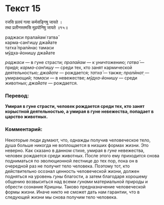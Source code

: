 # Текст 15

रजसि प्रलयं गत्वा कर्मसङ्गिषु जायते ।  
तथा प्रलीनस्तमसि मूढयोनिषु जायते ॥१५॥

раджаси пралайам̇ гатва̄  
карма-сан̇гишу джа̄йате  
татха̄ пралӣнас тамаси  
мӯд̣ха-йонишу джа̄йате

_раджаси_ — в гуне страсти; _пралайам_ — к уничтожению; _гатва̄_ — придя; _карма-сан̇гишу_ — среди тех, кто занят кармической деятельностью; _джа̄йате_ — рождается; _татха̄_ — также; _пралӣнат̣_ — умирающий; _тамаси_ — в невежестве; _мӯд̣ха-йонишу_ — среди животных; _джа̄йате_ — рождается.

### Перевод:

**Умирая в гуне страсти, человек рождается среди тех, кто занят корыстной деятельностью, а умирая в гуне невежества, попадает в царство животных.**

### Комментарий:

Некоторые люди думают, что, однажды получив человеческое тело, душа больше никогда не воплощается в низших формах жизни. Это неверно. Как сказано в данном стихе, умирая в _гуне_ невежества, человек рождается среди животных. После этого ему приходится снова подниматься по эволюционной лестнице до тех пор, пока он в очередной раз не получит тело человека. Поэтому тот, кто действительно осознал ценность человеческой жизни, должен подняться на уровень _гуны_ благости, а затем благодаря хорошему общению возвыситься над всеми _гунами_ материальной природы и обрести сознание Кришны. Таково предназначение человеческой формы жизни. Иначе никто не сможет дать нам гарантии, что в следующей жизни мы снова получим тело человека.